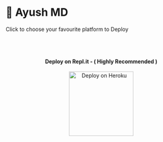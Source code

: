 
 
 
 # 💙 Ayush MD
<summary>Click to choose your favourite platform to Deploy</summary>
 
<br><br> 
 
    
<h4 align="center"> Deploy on Repl.it - ( Highly Recommended )
</h4>

<p align="center" >
    <a href="https://repl.it/github/ayushdeveloper001/Secktor-Md">
    <img src="https://i.ibb.co/zrB5kMh/deploy-on-repl.jpg" width="170px" alt="Deploy on Heroku" >
    </a>
    <br>     
    <a
       src="https://i.ibb.co/71mYRh4/116-1161192-podcast-subscribe-listen-button-youtube-sign-hd-png.png" alt="Watch tutorial on YouTube" border="0"  width="105">
    </a>
</p>

<p align="center" >
    <br>
